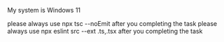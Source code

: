 My system is Windows 11

please always use npx tsc --noEmit after you completing the task
please always use npx eslint src --ext .ts,.tsx after you completing the task
